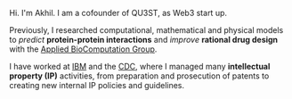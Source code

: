
Hi.  I'm Akhil. I am a cofounder of QU3ST, as Web3 start up.

Previously, I researched computational, mathematical and physical models to _predict_ __protein-protein interactions__
and _improve_ __rational drug design__ with the [Applied BioComputation Group](https://abcgroup.cluspro.org).

I have worked at [IBM](https://www.ibm.com/us-en/) and the [CDC](https://www.cdc.gov/), where I
managed many __intellectual property (IP)__ activities, from preparation and prosecution of patents to creating 
new internal IP policies and guidelines.

